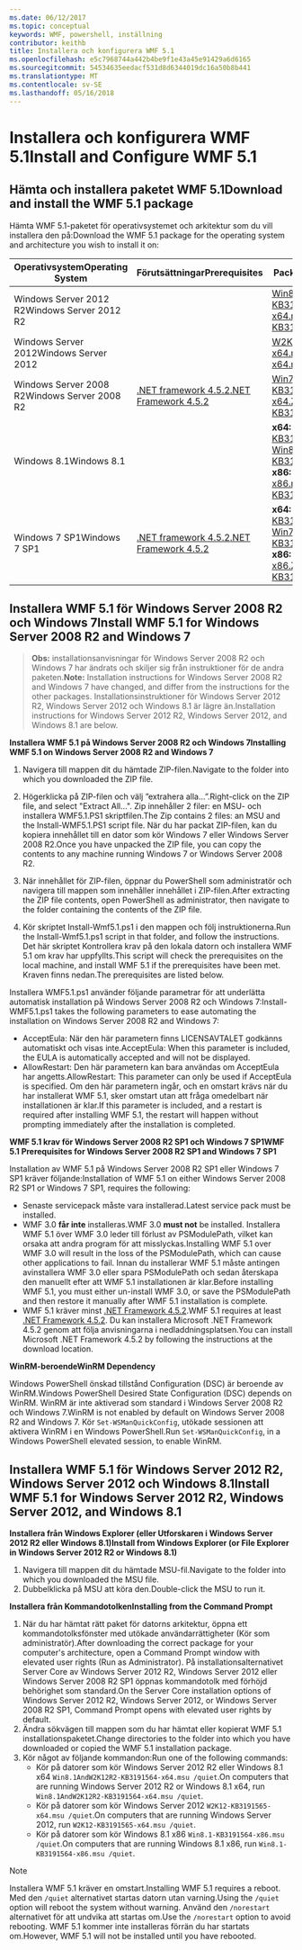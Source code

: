 ```yaml
---
ms.date: 06/12/2017
ms.topic: conceptual
keywords: WMF, powershell, inställning
contributor: keithb
title: Installera och konfigurera WMF 5.1
ms.openlocfilehash: e5c7968744a442b4be9f1e43a45e91429a6d6165
ms.sourcegitcommit: 54534635eedacf531d8d6344019dc16a50b8b441
ms.translationtype: MT
ms.contentlocale: sv-SE
ms.lasthandoff: 05/16/2018
---
```

# <a name="install-and-configure-wmf-51"></a><span data-ttu-id="5ca5d-103">Installera och konfigurera WMF 5.1</span><span class="sxs-lookup"><span data-stu-id="5ca5d-103">Install and Configure WMF 5.1</span></span> #


## <a name="download-and-install-the-wmf-51-package"></a><span data-ttu-id="5ca5d-104">Hämta och installera paketet WMF 5.1</span><span class="sxs-lookup"><span data-stu-id="5ca5d-104">Download and install the WMF 5.1 package</span></span>

<span data-ttu-id="5ca5d-105">Hämta WMF 5.1-paketet för operativsystemet och arkitektur som du vill installera den på:</span><span class="sxs-lookup"><span data-stu-id="5ca5d-105">Download the WMF 5.1 package for the operating system and architecture you wish to install it on:</span></span>

| <span data-ttu-id="5ca5d-106">Operativsystem</span><span class="sxs-lookup"><span data-stu-id="5ca5d-106">Operating System</span></span>       | <span data-ttu-id="5ca5d-107">Förutsättningar</span><span class="sxs-lookup"><span data-stu-id="5ca5d-107">Prerequisites</span></span>           | <span data-ttu-id="5ca5d-108">Package länkar</span><span class="sxs-lookup"><span data-stu-id="5ca5d-108">Package Links</span></span>                          |
|------------------------|-------------------------|----------------------------------------|
| <span data-ttu-id="5ca5d-109">Windows Server 2012 R2</span><span class="sxs-lookup"><span data-stu-id="5ca5d-109">Windows Server 2012 R2</span></span> |                         | <span data-ttu-id="5ca5d-110">[Win8.1AndW2K12R2-KB3191564-x64.msu][]</span><span class="sxs-lookup"><span data-stu-id="5ca5d-110">[Win8.1AndW2K12R2-KB3191564-x64.msu][]</span></span> |
| <span data-ttu-id="5ca5d-111">Windows Server 2012</span><span class="sxs-lookup"><span data-stu-id="5ca5d-111">Windows Server 2012</span></span>    |                         | <span data-ttu-id="5ca5d-112">[W2K12-KB3191565-x64.msu][]</span><span class="sxs-lookup"><span data-stu-id="5ca5d-112">[W2K12-KB3191565-x64.msu][]</span></span>            |
| <span data-ttu-id="5ca5d-113">Windows Server 2008 R2</span><span class="sxs-lookup"><span data-stu-id="5ca5d-113">Windows Server 2008 R2</span></span> | <span data-ttu-id="5ca5d-114">[.NET framework 4.5.2][]</span><span class="sxs-lookup"><span data-stu-id="5ca5d-114">[.NET Framework 4.5.2][]</span></span>| <span data-ttu-id="5ca5d-115">[Win7AndW2K8R2-KB3191566-x64.ZIP][]</span><span class="sxs-lookup"><span data-stu-id="5ca5d-115">[Win7AndW2K8R2-KB3191566-x64.ZIP][]</span></span>    |
| <span data-ttu-id="5ca5d-116">Windows 8.1</span><span class="sxs-lookup"><span data-stu-id="5ca5d-116">Windows 8.1</span></span>            |                         | <span data-ttu-id="5ca5d-117">**x64:** [Win8.1AndW2K12R2-KB3191564-x64.msu][]</span><span class="sxs-lookup"><span data-stu-id="5ca5d-117">**x64:** [Win8.1AndW2K12R2-KB3191564-x64.msu][]</span></span></br><span data-ttu-id="5ca5d-118">**x86:** [Win8.1-KB3191564-x86.msu][]</span><span class="sxs-lookup"><span data-stu-id="5ca5d-118">**x86:** [Win8.1-KB3191564-x86.msu][]</span></span> |
| <span data-ttu-id="5ca5d-119">Windows 7 SP1</span><span class="sxs-lookup"><span data-stu-id="5ca5d-119">Windows 7 SP1</span></span>          | <span data-ttu-id="5ca5d-120">[.NET framework 4.5.2][]</span><span class="sxs-lookup"><span data-stu-id="5ca5d-120">[.NET Framework 4.5.2][]</span></span>| <span data-ttu-id="5ca5d-121">**x64:** [Win7AndW2K8R2-KB3191566-x64.ZIP][]</span><span class="sxs-lookup"><span data-stu-id="5ca5d-121">**x64:** [Win7AndW2K8R2-KB3191566-x64.ZIP][]</span></span></br><span data-ttu-id="5ca5d-122">**x86:** [Win7-KB3191566-x86.ZIP][]</span><span class="sxs-lookup"><span data-stu-id="5ca5d-122">**x86:** [Win7-KB3191566-x86.ZIP][]</span></span> |

[.NET framework 4.5.2]: https://www.microsoft.com/download/details.aspx?id=42642
[.NET Framework 4.5.2]: https://www.microsoft.com/download/details.aspx?id=42642
[W2K12-KB3191565-x64.msu]: https://go.microsoft.com/fwlink/?linkid=839513
[Win7-KB3191566-x86.ZIP]: https://go.microsoft.com/fwlink/?linkid=839522
[Win7AndW2K8R2-KB3191566-x64.ZIP]: https://go.microsoft.com/fwlink/?linkid=839523
[Win8.1-KB3191564-x86.msu]: https://go.microsoft.com/fwlink/?linkid=839521
[Win8.1AndW2K12R2-KB3191564-x64.msu]: https://go.microsoft.com/fwlink/?linkid=839516

## <a name="install-wmf-51-for-windows-server-2008-r2-and-windows-7"></a><span data-ttu-id="5ca5d-129">Installera WMF 5.1 för Windows Server 2008 R2 och Windows 7</span><span class="sxs-lookup"><span data-stu-id="5ca5d-129">Install WMF 5.1 for Windows Server 2008 R2 and Windows 7</span></span>

> <span data-ttu-id="5ca5d-130">**Obs:** installationsanvisningar för Windows Server 2008 R2 och Windows 7 har ändrats och skiljer sig från instruktioner för de andra paketen.</span><span class="sxs-lookup"><span data-stu-id="5ca5d-130">**Note:** Installation instructions for Windows Server 2008 R2 and Windows 7 have changed, and differ from the instructions for the other packages.</span></span> <span data-ttu-id="5ca5d-131">Installationsinstruktioner för Windows Server 2012 R2, Windows Server 2012 och Windows 8.1 är lägre än.</span><span class="sxs-lookup"><span data-stu-id="5ca5d-131">Installation instructions for Windows Server 2012 R2, Windows Server 2012, and Windows 8.1 are below.</span></span>

<span data-ttu-id="5ca5d-132">**Installera WMF 5.1 på Windows Server 2008 R2 och Windows 7**</span><span class="sxs-lookup"><span data-stu-id="5ca5d-132">**Installing WMF 5.1 on Windows Server 2008 R2 and Windows 7**</span></span>

1. <span data-ttu-id="5ca5d-133">Navigera till mappen dit du hämtade ZIP-filen.</span><span class="sxs-lookup"><span data-stu-id="5ca5d-133">Navigate to the folder into which you downloaded the ZIP file.</span></span>

2. <span data-ttu-id="5ca5d-134">Högerklicka på ZIP-filen och välj ”extrahera alla...”.</span><span class="sxs-lookup"><span data-stu-id="5ca5d-134">Right-click on the ZIP file, and select "Extract All...".</span></span> <span data-ttu-id="5ca5d-135">Zip innehåller 2 filer: en MSU- och installera WMF5.1.PS1 skriptfilen.</span><span class="sxs-lookup"><span data-stu-id="5ca5d-135">The Zip contains 2 files: an MSU and the Install-WMF5.1.PS1 script file.</span></span>
<span data-ttu-id="5ca5d-136">När du har packat ZIP-filen, kan du kopiera innehållet till en dator som kör Windows 7 eller Windows Server 2008 R2.</span><span class="sxs-lookup"><span data-stu-id="5ca5d-136">Once you have unpacked the ZIP file, you can copy the contents to any machine running Windows 7 or Windows Server 2008 R2.</span></span>

3. <span data-ttu-id="5ca5d-137">När innehållet för ZIP-filen, öppnar du PowerShell som administratör och navigera till mappen som innehåller innehållet i ZIP-filen.</span><span class="sxs-lookup"><span data-stu-id="5ca5d-137">After extracting the ZIP file contents, open PowerShell as administrator, then navigate to the folder containing the contents of the ZIP file.</span></span>

4. <span data-ttu-id="5ca5d-138">Kör skriptet Install-Wmf5.1.ps1 i den mappen och följ instruktionerna.</span><span class="sxs-lookup"><span data-stu-id="5ca5d-138">Run the Install-Wmf5.1.ps1 script in that folder, and follow the instructions.</span></span> <span data-ttu-id="5ca5d-139">Det här skriptet Kontrollera krav på den lokala datorn och installera WMF 5.1 om krav har uppfyllts.</span><span class="sxs-lookup"><span data-stu-id="5ca5d-139">This script will check the prerequisites on the local machine, and install WMF 5.1 if the prerequisites have been met.</span></span> <span data-ttu-id="5ca5d-140">Kraven finns nedan.</span><span class="sxs-lookup"><span data-stu-id="5ca5d-140">The prerequisites are listed below.</span></span>

<span data-ttu-id="5ca5d-141">Installera WMF5.1.ps1 använder följande parametrar för att underlätta automatisk installation på Windows Server 2008 R2 och Windows 7:</span><span class="sxs-lookup"><span data-stu-id="5ca5d-141">Install-WMF5.1.ps1 takes the following parameters to ease automating the installation on Windows Server 2008 R2 and Windows 7:</span></span>

- <span data-ttu-id="5ca5d-142">AcceptEula: När den här parametern finns LICENSAVTALET godkänns automatiskt och visas inte.</span><span class="sxs-lookup"><span data-stu-id="5ca5d-142">AcceptEula: When this parameter is included, the EULA is automatically accepted and will not be displayed.</span></span>
- <span data-ttu-id="5ca5d-143">AllowRestart: Den här parametern kan bara användas om AcceptEula har angetts.</span><span class="sxs-lookup"><span data-stu-id="5ca5d-143">AllowRestart: This parameter can only be used if AcceptEula is specified.</span></span> <span data-ttu-id="5ca5d-144">Om den här parametern ingår, och en omstart krävs när du har installerat WMF 5.1, sker omstart utan att fråga omedelbart när installationen är klar.</span><span class="sxs-lookup"><span data-stu-id="5ca5d-144">If this parameter is included, and a restart is required after installing WMF 5.1, the restart will happen without prompting immediately after the installation is completed.</span></span>

<span data-ttu-id="5ca5d-145">**WMF 5.1 krav för Windows Server 2008 R2 SP1 och Windows 7 SP1**</span><span class="sxs-lookup"><span data-stu-id="5ca5d-145">**WMF 5.1 Prerequisites for Windows Server 2008 R2 SP1 and Windows 7 SP1**</span></span>

<span data-ttu-id="5ca5d-146">Installation av WMF 5.1 på Windows Server 2008 R2 SP1 eller Windows 7 SP1 kräver följande:</span><span class="sxs-lookup"><span data-stu-id="5ca5d-146">Installation of WMF 5.1 on either Windows Server 2008 R2 SP1 or Windows 7 SP1, requires the following:</span></span>
- <span data-ttu-id="5ca5d-147">Senaste servicepack måste vara installerad.</span><span class="sxs-lookup"><span data-stu-id="5ca5d-147">Latest service pack must be installed.</span></span>
- <span data-ttu-id="5ca5d-148">WMF 3.0 **får inte** installeras.</span><span class="sxs-lookup"><span data-stu-id="5ca5d-148">WMF 3.0 **must not** be installed.</span></span> <span data-ttu-id="5ca5d-149">Installera WMF 5.1 över WMF 3.0 leder till förlust av PSModulePath, vilket kan orsaka att andra program för att misslyckas.</span><span class="sxs-lookup"><span data-stu-id="5ca5d-149">Installing WMF 5.1 over WMF 3.0 will result in the loss of the PSModulePath, which can cause other applications to fail.</span></span> <span data-ttu-id="5ca5d-150">Innan du installerar WMF 5.1 måste antingen avinstallera WMF 3.0 eller spara PSModulePath och sedan återskapa den manuellt efter att WMF 5.1 installationen är klar.</span><span class="sxs-lookup"><span data-stu-id="5ca5d-150">Before installing WMF 5.1, you must either un-install WMF 3.0, or save the PSModulePath and then restore it manually after WMF 5.1 installation is complete.</span></span>
- <span data-ttu-id="5ca5d-151">WMF 5.1 kräver minst [.NET Framework 4.5.2](https://www.microsoft.com/en-ca/download/details.aspx?id=42642).</span><span class="sxs-lookup"><span data-stu-id="5ca5d-151">WMF 5.1 requires at least [.NET Framework 4.5.2](https://www.microsoft.com/en-ca/download/details.aspx?id=42642).</span></span>
<span data-ttu-id="5ca5d-152">Du kan installera Microsoft .NET Framework 4.5.2 genom att följa anvisningarna i nedladdningsplatsen.</span><span class="sxs-lookup"><span data-stu-id="5ca5d-152">You can install Microsoft .NET Framework 4.5.2 by following the instructions at the download location.</span></span>

<span data-ttu-id="5ca5d-153">**WinRM-beroende**</span><span class="sxs-lookup"><span data-stu-id="5ca5d-153">**WinRM Dependency**</span></span>

<span data-ttu-id="5ca5d-154">Windows PowerShell önskad tillstånd Configuration (DSC) är beroende av WinRM.</span><span class="sxs-lookup"><span data-stu-id="5ca5d-154">Windows PowerShell Desired State Configuration (DSC) depends on WinRM.</span></span>
<span data-ttu-id="5ca5d-155">WinRM är inte aktiverad som standard i Windows Server 2008 R2 och Windows 7.</span><span class="sxs-lookup"><span data-stu-id="5ca5d-155">WinRM is not enabled by default on Windows Server 2008 R2 and Windows 7.</span></span>
<span data-ttu-id="5ca5d-156">Kör `Set-WSManQuickConfig`, utökade sessionen att aktivera WinRM i en Windows PowerShell.</span><span class="sxs-lookup"><span data-stu-id="5ca5d-156">Run `Set-WSManQuickConfig`, in a Windows PowerShell elevated session, to enable WinRM.</span></span>


## <a name="install-wmf-51-for-windows-server-2012-r2-windows-server-2012-and-windows-81"></a><span data-ttu-id="5ca5d-157">Installera WMF 5.1 för Windows Server 2012 R2, Windows Server 2012 och Windows 8.1</span><span class="sxs-lookup"><span data-stu-id="5ca5d-157">Install WMF 5.1 for Windows Server 2012 R2, Windows Server 2012, and Windows 8.1</span></span>
<span data-ttu-id="5ca5d-158">**Installera från Windows Explorer (eller Utforskaren i Windows Server 2012 R2 eller Windows 8.1)**</span><span class="sxs-lookup"><span data-stu-id="5ca5d-158">**Install from Windows Explorer (or File Explorer in Windows Server 2012 R2 or Windows 8.1)**</span></span>

1. <span data-ttu-id="5ca5d-159">Navigera till mappen dit du hämtade MSU-fil.</span><span class="sxs-lookup"><span data-stu-id="5ca5d-159">Navigate to the folder into which you downloaded the MSU file.</span></span>
2. <span data-ttu-id="5ca5d-160">Dubbelklicka på MSU att köra den.</span><span class="sxs-lookup"><span data-stu-id="5ca5d-160">Double-click the MSU to run it.</span></span>

<span data-ttu-id="5ca5d-161">**Installera från Kommandotolken**</span><span class="sxs-lookup"><span data-stu-id="5ca5d-161">**Installing from the Command Prompt**</span></span>

1. <span data-ttu-id="5ca5d-162">När du har hämtat rätt paket för datorns arkitektur, öppna ett kommandotolksfönster med utökade användarrättigheter (Kör som administratör).</span><span class="sxs-lookup"><span data-stu-id="5ca5d-162">After downloading the correct package for your computer's architecture, open a Command Prompt window with elevated user rights (Run as Administrator).</span></span> <span data-ttu-id="5ca5d-163">På installationsalternativet Server Core av Windows Server 2012 R2, Windows Server 2012 eller Windows Server 2008 R2 SP1 öppnas kommandotolk med förhöjd behörighet som standard.</span><span class="sxs-lookup"><span data-stu-id="5ca5d-163">On the Server Core installation options of Windows Server 2012 R2, Windows Server 2012, or Windows Server 2008 R2 SP1, Command Prompt opens with elevated user rights by default.</span></span>
2. <span data-ttu-id="5ca5d-164">Ändra sökvägen till mappen som du har hämtat eller kopierat WMF 5.1 installationspaketet.</span><span class="sxs-lookup"><span data-stu-id="5ca5d-164">Change directories to the folder into which you have downloaded or copied the WMF 5.1 installation package.</span></span>
3. <span data-ttu-id="5ca5d-165">Kör något av följande kommandon:</span><span class="sxs-lookup"><span data-stu-id="5ca5d-165">Run one of the following commands:</span></span>
   - <span data-ttu-id="5ca5d-166">Kör på datorer som kör Windows Server 2012 R2 eller Windows 8.1 x64 `Win8.1AndW2K12R2-KB3191564-x64.msu /quiet`.</span><span class="sxs-lookup"><span data-stu-id="5ca5d-166">On computers that are running Windows Server 2012 R2 or Windows 8.1 x64, run `Win8.1AndW2K12R2-KB3191564-x64.msu /quiet`.</span></span>
   - <span data-ttu-id="5ca5d-167">Kör på datorer som kör Windows Server 2012 `W2K12-KB3191565-x64.msu /quiet`.</span><span class="sxs-lookup"><span data-stu-id="5ca5d-167">On computers that are running Windows Server 2012, run `W2K12-KB3191565-x64.msu /quiet`.</span></span>
   - <span data-ttu-id="5ca5d-168">Kör på datorer som kör Windows 8.1 x86 `Win8.1-KB3191564-x86.msu /quiet`.</span><span class="sxs-lookup"><span data-stu-id="5ca5d-168">On computers that are running Windows 8.1 x86, run `Win8.1-KB3191564-x86.msu /quiet`.</span></span>

> [!NOTE]
> <span data-ttu-id="5ca5d-169">Installera WMF 5.1 kräver en omstart.</span><span class="sxs-lookup"><span data-stu-id="5ca5d-169">Installing WMF 5.1 requires a reboot.</span></span> <span data-ttu-id="5ca5d-170">Med den `/quiet` alternativet startas datorn utan varning.</span><span class="sxs-lookup"><span data-stu-id="5ca5d-170">Using the `/quiet` option will reboot the system without warning.</span></span>
> <span data-ttu-id="5ca5d-171">Använd den `/norestart` alternativet för att undvika att startas om.</span><span class="sxs-lookup"><span data-stu-id="5ca5d-171">Use the `/norestart` option to avoid rebooting.</span></span> <span data-ttu-id="5ca5d-172">WMF 5.1 kommer inte installeras förrän du har startats om.</span><span class="sxs-lookup"><span data-stu-id="5ca5d-172">However, WMF 5.1 will not be installed until you have rebooted.</span></span>
